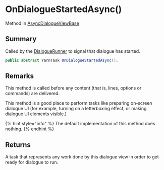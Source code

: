 # OnDialogueStartedAsync()

Method in [AsyncDialogueViewBase](yarn.unity.asyncdialogueviewbase.md)

## Summary

Called by the [DialogueRunner](yarn.unity.dialoguerunner.md) to signal that dialogue has started.

```csharp
public abstract YarnTask OnDialogueStartedAsync();
```

## Remarks

This method is called before any content (that is, lines, options or commands) are delivered.

This method is a good place to perform tasks like preparing on-screen dialogue UI (for example, turning on a letterboxing effect, or making dialogue UI elements visible.)

{% hint style="info" %}
The default implementation of this method does nothing.
{% endhint %}

## Returns

A task that represents any work done by this dialogue view in order to get ready for dialogue to run.
